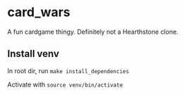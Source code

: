 # card_wars

A fun cardgame thingy. Definitely not a Hearthstone clone.

## Install venv

In root dir, run `make install_dependencies`

Activate with `source venv/bin/activate`